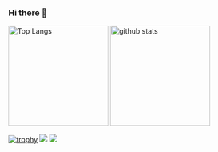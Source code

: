 ### Hi there 👋

<!--
**Koyo526/Koyo526** is a ✨ _special_ ✨ repository because its `README.md` (this file) appears on your GitHub profile.

Here are some ideas to get you started:

- 🔭 I’m currently working on ...
- 🌱 I’m currently learning ...
- 👯 I’m looking to collaborate on ...
- 🤔 I’m looking for help with ...
- 💬 Ask me about ...
- 📫 How to reach me: ...
- 😄 Pronouns: ...
- ⚡ Fun fact: ...
-->
<p align="left"> 
  <img alt="Top Langs" height="200px"  src="https://github-readme-stats.vercel.app/api/top-langs/?username=Koyo526&layout=compact&count_private=true&show_icons=true&theme=onedark" />
  <img alt="github stats" height="200px" src="https://github-readme-stats.vercel.app/api?username=Koyo526&count_private=true&show_icons=true&show_icons=true&theme=onedark" />
</p>

[![trophy](https://github-profile-trophy.vercel.app/?username=Koyo526&theme=onedark&column=8
)](https://github.com/ryo-ma/github-profile-trophy)
![](http://github-profile-summary-cards.vercel.app/api/cards/profile-details?username=Koyo526&theme=dark)
![](http://github-profile-summary-cards.vercel.app/api/cards/productive-time?username=Koyo526&theme=dark&utcOffset=8)

